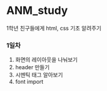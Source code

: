 # ANM_study
1학년 친구들에게 html, css 기초 알려주기

### 1일차
1. 화면의 레이아웃을 나눠보기
2. header 만들기
3. 시멘틱 태그 알아보기
4. font import